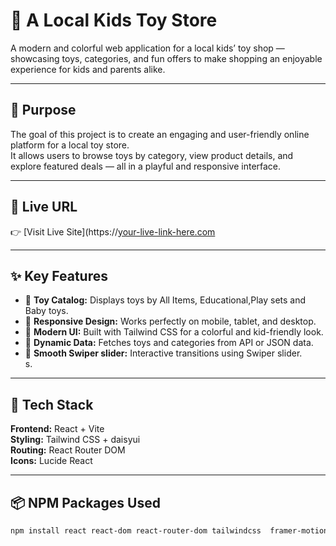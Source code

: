 # 🧸 A Local Kids Toy Store

A modern and colorful web application for a local kids’ toy shop — showcasing toys, categories, and fun offers to make shopping an enjoyable experience for kids and parents alike.

---

## 🚀 Purpose

The goal of this project is to create an engaging and user-friendly online platform for a local toy store.  
It allows users to browse toys by category, view product details, and explore featured deals — all in a playful and responsive interface.

---

## 🔗 Live URL

👉 [Visit Live Site](https://[your-live-link-here.com](https://cerulean-gnome-05dfff.netlify.app/)

---

## ✨ Key Features

- 🧩 **Toy Catalog:** Displays toys by All Items, Educational,Play sets and Baby toys.  
- 🧒 **Responsive Design:** Works perfectly on mobile, tablet, and desktop.  
- 🎨 **Modern UI:** Built with Tailwind CSS for a colorful and kid-friendly look.  
- 🔄 **Dynamic Data:** Fetches toys and categories from API or JSON data.  
- 💫 **Smooth Swiper slider:** Interactive transitions using Swiper slider.  
s.  

---

## 🧠 Tech Stack

**Frontend:** React + Vite  
**Styling:** Tailwind CSS + daisyui  
**Routing:** React Router DOM  
**Icons:** Lucide React  
 

---

## 📦 NPM Packages Used

```bash
npm install react react-dom react-router-dom tailwindcss  framer-motion lucide-react @radix-ui/react-icons
